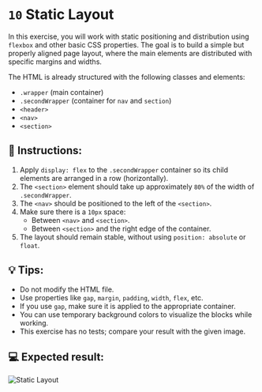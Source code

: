 # `10` Static Layout

In this exercise, you will work with static positioning and distribution using `flexbox` and other basic CSS properties. The goal is to build a simple but properly aligned page layout, where the main elements are distributed with specific margins and widths.

The HTML is already structured with the following classes and elements:

- `.wrapper` (main container)
- `.secondWrapper` (container for `nav` and `section`)
- `<header>`
- `<nav>`
- `<section>`


## 📝 Instructions:

1. Apply `display: flex` to the `.secondWrapper` container so its child elements are arranged in a row (horizontally).
2. The `<section>` element should take up approximately `80%` of the width of `.secondWrapper`.
3. The `<nav>` should be positioned to the left of the `<section>`.
4. Make sure there is a `10px` space:
    - Between `<nav>` and `<section>`.
    - Between `<section>` and the right edge of the container.
5. The layout should remain stable, without using `position: absolute` or `float`.

## 💡 Tips:

- Do not modify the HTML file.
- Use properties like `gap`, `margin`, `padding`, `width`, `flex`, etc.
- If you use `gap`, make sure it is applied to the appropriate container.
- You can use temporary background colors to visualize the blocks while working.
- This exercise has no tests; compare your result with the given image.

## 💻 Expected result:

![Static Layout](../../.learn/assets/0B62fyP.png?raw=true)

